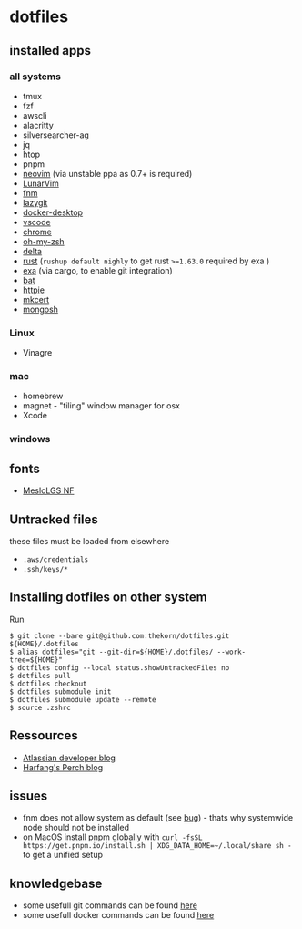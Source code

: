 # dotfiles

## installed apps

### all systems

 * tmux
 * fzf
 * awscli
 * alacritty
 * silversearcher-ag
 * jq
 * htop
 * pnpm
 * [neovim](https://github.com/neovim/neovim/wiki/Installing-Neovim#ubuntu) (via unstable ppa as 0.7+ is required)
 * [LunarVim](https://github.com/LunarVim/LunarVim#linux)
 * [fnm](https://github.com/Schniz/fnm#using-cargo-linuxmacoswindows)
 * [lazygit](https://github.com/jesseduffield/lazygit/releases)
 * [docker-desktop](https://docs.docker.com/desktop/linux/install/)
 * [vscode](https://code.visualstudio.com/download)
 * [chrome](https://www.google.com/chrome/)
 * [oh-my-zsh](https://github.com/ohmyzsh/ohmyzsh#basic-installation)
 * [delta](https://github.com/dandavison/delta/releases)
 * [rust](https://www.rust-lang.org/tools/install) (`rushup default nighly` to get rust `>=1.63.0` required by exa )
 * [exa](https://github.com/ogham/exa#cargo) (via cargo, to enable git integration)
 * [bat](https://github.com/sharkdp/bat#from-source)
 * [httpie](https://httpie.io/docs/cli/single-binary-executables)
 * [mkcert](https://github.com/FiloSottile/mkcert#linux)
 * [mongosh](https://www.mongodb.com/docs/mongodb-shell/install/)

### Linux

 * Vinagre

### mac

 * homebrew
 * magnet - "tiling" window manager for osx
 * Xcode

### windows

## fonts

 * [MesloLGS NF](https://github.com/romkatv/powerlevel10k#manual-font-installation)

## Untracked files

these files must be loaded from elsewhere

 * `.aws/credentials`
 * `.ssh/keys/*`

## Installing dotfiles on other system

Run

```
$ git clone --bare git@github.com:thekorn/dotfiles.git ${HOME}/.dotfiles
$ alias dotfiles="git --git-dir=${HOME}/.dotfiles/ --work-tree=${HOME}"
$ dotfiles config --local status.showUntrackedFiles no
$ dotfiles pull
$ dotfiles checkout
$ dotfiles submodule init
$ dotfiles submodule update --remote
$ source .zshrc
```

## Ressources

 * [Atlassian developer blog](https://developer.atlassian.com/blog/2016/02/best-way-to-store-dotfiles-git-bare-repo/)
 * [Harfang's Perch blog](https://harfangk.github.io/2016/09/18/manage-dotfiles-with-a-git-bare-repository.html)

## issues

 * fnm does not allow system as default (see [bug](https://github.com/Schniz/fnm/issues/681)) - thats why systemwide node should not be installed
 * on MacOS install pnpm globally with `curl -fsSL https://get.pnpm.io/install.sh | XDG_DATA_HOME=~/.local/share sh -` to get a unified setup

## knowledgebase

 * some usefull git commands can be found [here](knowledgebase/git.md)
 * some usefull docker commands can be found [here](knowledgebase/docker.md)